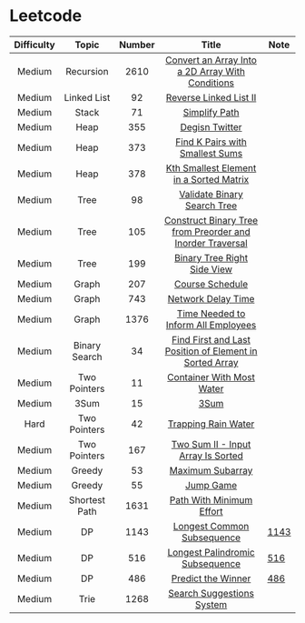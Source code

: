 # Leetcode
| Difficulty | Topic | Number | Title | Note |
|:-----: |:-------:|:------:|:--------:| ---- |
| Medium | Recursion | 2610 | [Convert an Array Into a 2D Array With Conditions](https://leetcode.com/problems/convert-an-array-into-a-2d-array-with-conditions/description/) |  |
| Medium | Linked List | 92 | [Reverse Linked List II](https://leetcode.com/problems/reverse-linked-list-ii/description/) |  |
| Medium | Stack | 71 | [Simplify Path](https://leetcode.com/problems/simplify-path/) |  |
| Medium | Heap | 355 | [Degisn Twitter](https://leetcode.com/problems/design-twitter/) |  |
| Medium | Heap | 373 | [Find K Pairs with Smallest Sums](https://leetcode.com/problems/find-k-pairs-with-smallest-sums/description/) |  |
| Medium | Heap | 378 | [Kth Smallest Element in a Sorted Matrix](https://leetcode.com/problems/kth-smallest-element-in-a-sorted-matrix/) | |
| Medium | Tree | 98 | [Validate Binary Search Tree](https://leetcode.com/problems/validate-binary-search-tree/) |  |
| Medium | Tree | 105 | [Construct Binary Tree from Preorder and Inorder Traversal](https://leetcode.com/problems/construct-binary-tree-from-preorder-and-inorder-traversal/description/) |  |
| Medium | Tree | 199 | [Binary Tree Right Side View](https://leetcode.com/problems/binary-tree-right-side-view/description/) |  |
| Medium | Graph | 207 | [Course Schedule](https://leetcode.com/problems/course-schedule/) | |
| Medium | Graph | 743 | [Network Delay Time](https://leetcode.com/problems/network-delay-time/) | |
| Medium | Graph | 1376 | [Time Needed to Inform All Employees](https://leetcode.com/problems/time-needed-to-inform-all-employees/) | |
| Medium | Binary Search | 34 | [Find First and Last Position of Element in Sorted Array](https://leetcode.com/problems/find-first-and-last-position-of-element-in-sorted-array/) | |
| Medium | Two Pointers | 11 | [Container With Most Water](https://leetcode.com/problems/container-with-most-water/description/) |  |
| Medium | 3Sum | 15 | [3Sum](https://leetcode.com/problems/3sum/) | |
| Hard | Two Pointers | 42 | [Trapping Rain Water](https://leetcode.com/problems/trapping-rain-water/description/) | |
| Medium | Two Pointers | 167 | [Two Sum II - Input Array Is Sorted](https://leetcode.com/problems/two-sum-ii-input-array-is-sorted/) | |
| Medium | Greedy | 53 | [Maximum Subarray](https://leetcode.com/problems/jump-game/) | |
| Medium | Greedy | 55 | [Jump Game](https://leetcode.com/problems/jump-game/) | |
| Medium | Shortest Path | 1631 | [Path With Minimum Effort](https://leetcode.com/problems/path-with-minimum-effort/) | |
| Medium | DP | 1143 | [Longest Common Subsequence](https://leetcode.com/problems/longest-common-subsequence/) | [1143](https://github.com/Cotidie/STEADY/tree/main/Algorithm/Leetcode/1143) |
| Medium | DP | 516 | [Longest Palindromic Subsequence](https://leetcode.com/problems/longest-palindromic-subsequence/)| [516](https://github.com/Cotidie/STEADY/tree/main/Algorithm/Leetcode/516) |
| Medium | DP | 486 | [Predict the Winner](https://leetcode.com/problems/predict-the-winner/) | [486](https://github.com/Cotidie/STEADY/tree/main/Algorithm/Leetcode/486) |
| Medium | Trie | 1268 | [Search Suggestions System](https://leetcode.com/problems/search-suggestions-system/) |  |